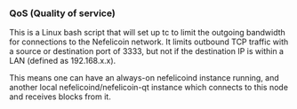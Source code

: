 ### QoS (Quality of service) ###

This is a Linux bash script that will set up tc to limit the outgoing bandwidth for connections to the Nefelicoin network. It limits outbound TCP traffic with a source or destination port of 3333, but not if the destination IP is within a LAN (defined as 192.168.x.x).

This means one can have an always-on nefelicoind instance running, and another local nefelicoind/nefelicoin-qt instance which connects to this node and receives blocks from it.
